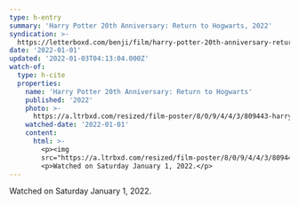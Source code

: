 ```yaml
---
type: h-entry
summary: 'Harry Potter 20th Anniversary: Return to Hogwarts, 2022'
syndication: >-
  https://letterboxd.com/benji/film/harry-potter-20th-anniversary-return-to-hogwarts/
date: '2022-01-01'
updated: '2022-01-03T04:13:04.000Z'
watch-of:
  type: h-cite
  properties:
    name: 'Harry Potter 20th Anniversary: Return to Hogwarts'
    published: '2022'
    photo: >-
      https://a.ltrbxd.com/resized/film-poster/8/0/9/4/4/3/809443-harry-potter-20th-anniversary-return-to-hogwarts-0-500-0-750-crop.jpg?k=76af08730f
    watched-date: '2022-01-01'
    content:
      html: >-
        <p><img
        src="https://a.ltrbxd.com/resized/film-poster/8/0/9/4/4/3/809443-harry-potter-20th-anniversary-return-to-hogwarts-0-500-0-750-crop.jpg?k=76af08730f"/></p>
        <p>Watched on Saturday January 1, 2022.</p>
---
```

Watched on Saturday January 1, 2022.
